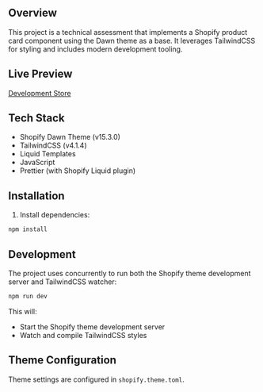 ## Overview

This project is a technical assessment that implements a Shopify product card component using the Dawn theme as a base. It leverages TailwindCSS for styling and includes modern development tooling.

## Live Preview

[Development Store](https://)

## Tech Stack

- Shopify Dawn Theme (v15.3.0)
- TailwindCSS (v4.1.4)
- Liquid Templates
- JavaScript
- Prettier (with Shopify Liquid plugin)

## Installation

1. Install dependencies:
```bash
npm install
```

## Development

The project uses concurrently to run both the Shopify theme development server and TailwindCSS watcher:

```bash
npm run dev
```

This will:
- Start the Shopify theme development server
- Watch and compile TailwindCSS styles

## Theme Configuration

Theme settings are configured in `shopify.theme.toml`.



